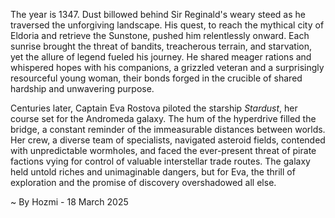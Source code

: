 
The year is 1347.  Dust billowed behind Sir Reginald's weary steed as he traversed the unforgiving landscape.  His quest, to reach the mythical city of Eldoria and retrieve the Sunstone, pushed him relentlessly onward.  Each sunrise brought the threat of bandits, treacherous terrain, and starvation, yet the allure of legend fueled his journey.  He shared meager rations and whispered hopes with his companions, a grizzled veteran and a surprisingly resourceful young woman, their bonds forged in the crucible of shared hardship and unwavering purpose.

Centuries later, Captain Eva Rostova piloted the starship *Stardust*, her course set for the Andromeda galaxy.  The hum of the hyperdrive filled the bridge, a constant reminder of the immeasurable distances between worlds.  Her crew, a diverse team of specialists, navigated asteroid fields, contended with unpredictable wormholes, and faced the ever-present threat of pirate factions vying for control of valuable interstellar trade routes.  The galaxy held untold riches and unimaginable dangers, but for Eva, the thrill of exploration and the promise of discovery overshadowed all else.

~ By Hozmi - 18 March 2025
